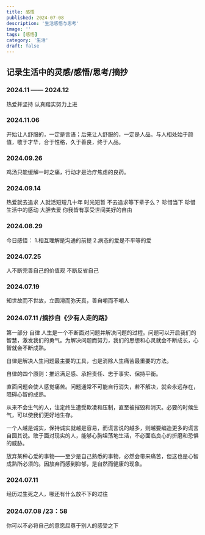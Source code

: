 ```yaml
---
title: 感悟
published: 2024-07-08
description: '生活感悟与思考'
image: ''
tags: [感悟]
category: '生活'
draft: false
---
```


## 记录生活中的灵感/感悟/思考/摘抄

### 2024.11 —— 2024.12
热爱并坚持
认真踏实努力上进

### 2024.11.06
开始让人舒服的，一定是言语；后来让人舒服的，一定是人品。与人相处始于颜值，敬于才华，合于性格，久于善良，终于人品。

### 2024.09.26
鸡汤只能缓解一时之痛，行动才是治疗焦虑的良药。

### 2024.09.14
热爱就去追求 人就活短短几十年 时光短暂 不去追求等下辈子么？ 珍惜当下 珍惜生活中的感动 大胆去爱 你我皆有享受世间美好的自由

### 2024.08.29
今日感悟：
1.相互理解是沟通的前提
2.病态的爱是不平等的爱

### 2024.07.25
人不断完善自己的价值观 不断反省自己

### 2024.07.19
知世故而不世故，立圆滑而弥天真，善自嘲而不嘲人

### 2024.07.11 /摘抄自《少有人走的路》
第一部分 自律
人生是一个不断面对问题并解决问题的过程。问题可以开启我们的智慧，激发我们的勇气。为解决问题而努力，我们的思想和心灵就会不断成长，心智就会不断成熟。

自律是解决人生问题最主要的工具，也是消除人生痛苦最重要的方法。

自律的四个原则：推迟满足感、承担责任、忠于事实、保持平衡。

直面问题会使人感觉痛苦。问题通常不可能自行消失，若不解决，就会永远存在，阻碍心智的成熟。

从来不会生气的人，注定终生遭受欺凌和压制，直至被摧毁和消灭。必要的时候生气，可以使我们更好地生存。

一个人越是诚实，保持诚实就越是容易，而谎言说的越多，则越要编造更多的谎言自圆其说。敢于面对现实的人，能够心胸坦荡地生活，不必面临良心的折磨和恐惧的威胁。

放弃某种心爱的事物——至少是自己熟悉的事物，必然会带来痛苦，但这也是心智成熟所必须的。因放弃而感到抑郁，是自然而健康的现象。

### 2024.07.11
经历过生死之人，哪还有什么放不下的过往

### 2024.07.08 /23：58
你可以不必将自己的意愿屈尊于别人的感受之下
